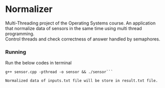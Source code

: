 # Normalizer
Multi-Threading project of the Operating Systems course.
An application that normalize data of sensors in the same time using multi thread programming.  
Control threads and check correctness of answer handled by semaphores.

### Running
Run the below codes in terminal
```
g++ sensor.cpp -pthread -o sensor && ./sensor```

Normalized data of inputs.txt file will be store in result.txt file.
